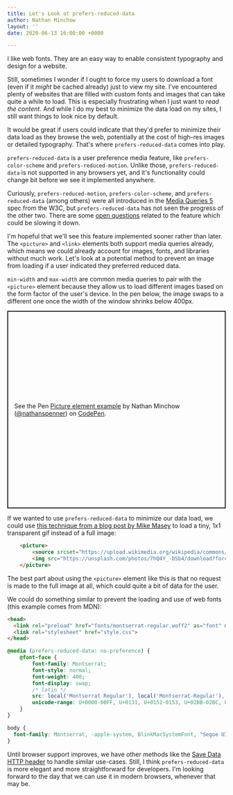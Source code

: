 ```yaml
---
title: Let's Look at prefers-reduced-data
author: Nathan Minchow
layout: ''
date: 2020-06-13 16:00:00 +0000

---
```

I like web fonts. They are an easy way to enable consistent typography and design for a website.

Still, sometimes I wonder if I ought to force my users to download a font (even if it _might_ be cached already) just to view my site. I've encountered plenty of websites that are filled with custom fonts and images that can take quite a while to load. This is especially frustrating when I just want to _read the content_. And while I do my best to minimize the data load on my sites, I still want things to look nice by default.

It would be great if users could indicate that they'd prefer to minimize their data load as they browse the web, potentially at the cost of high-res images or detailed typography. That's where `prefers-reduced-data` comes into play.

`prefers-reduced-data` is a user preference media feature, like `prefers-color-scheme` and `prefers-reduced-motion`. Unlike those, `prefers-reduced-data` is not supported in any browsers yet, and it's functionality could change bit before we see it implemented anywhere.

Curiously, `prefers-reduced-motion`, `prefers-color-scheme`, and `prefers-reduced-data` (among others) were all introduced in the [Media Queries 5 ](https://drafts.csswg.org/mediaqueries-5/) spec from the W3C, but `prefers-reduced-data` has not seen the progress of the other two. There are some [open questions](https://github.com/w3c/csswg-drafts/issues?q=is%3Aissue+is%3Aopen+label%3Amediaqueries-5+prefers-reduced-data) related to the feature which could be slowing it down.

I'm hopeful that we'll see this feature implemented sooner rather than later. The `<picture>` and `<link>` elements both support media queries already, which means we could already account for images, fonts, and libraries without much work. Let's look at a potential method to prevent an image from loading if a user indicated they preferred reduced data.

`min-width` and `max-width` are common media queries to pair with the `<picture>` element because they allow us to load different images based on the form factor of the user's device. In the pen below, the image swaps to a different one once the width of the window shrinks below 400px.

<p class="codepen" data-height="456" data-theme-id="dark" data-default-tab="html,result" data-user="nathanspenner" data-slug-hash="zYrBNYM" style="height: 456px; box-sizing: border-box; display: flex; align-items: center; justify-content: center; border: 2px solid; margin: 1em 0; padding: 1em;" data-pen-title="Picture element example">
  <span>See the Pen <a href="https://codepen.io/nathanspenner/pen/zYrBNYM">
  Picture element example</a> by Nathan Minchow (<a href="https://codepen.io/nathanspenner">@nathanspenner</a>)
  on <a href="https://codepen.io">CodePen</a>.</span>
</p>
<script async src="https://static.codepen.io/assets/embed/ei.js"></script>

If we wanted to use `prefers-reduced-data` to minimize our data load, we could use [this technique from a blog post by Mike Masey](https://medium.com/@mike_masey/how-to-use-the-picture-element-to-prevent-images-loading-on-mobile-devices-1376e33b190e) to load a tiny, 1x1 transparent gif instead of a full image:

```html
    <picture>
        <source srcset="https://upload.wikimedia.org/wikipedia/commons/c/ce/Transparent.gif" media="(prefers-reduced-data: reduce)">
        <img src="https://unsplash.com/photos/7hQ4Y_-bSb4/download?force=true&w=640" />
    </picture>
```
The best part about using the `<picture>` element like this is that no request is made to the full image at all, which could quite a bit of data for the user.

We could do something similar to prevent the loading and use of web fonts (this example comes from MDN):

```html
<head>
  <link rel="preload" href="fonts/montserrat-regular.woff2" as="font" media="(prefers-reduced-data: no-preference)" crossorigin>
  <link rel="stylesheet" href="style.css">
</head>
```
```css
@media (prefers-reduced-data: no-preference) {
    @font-face {
        font-family: Montserrat;
        font-style: normal;
        font-weight: 400;
        font-display: swap;
        /* latin */
        src: local('Montserrat Regular'), local('Montserrat-Regular'), url('fonts/montserrat-regular.woff2') format('woff2');
        unicode-range: U+0000-00FF, U+0131, U+0152-0153, U+02BB-02BC, U+02C6, U+02DA, U+02DC, U+2000-206F, U+2074, U+20AC, U+2122, U+2191, U+2193, U+2212, U+2215, U+FEFF, U+FFFD;
    }
}

body {
  font-family: Montserrat, -apple-system, BlinkMacSystemFont, "Segoe UI", Roboto, Helvetica, Arial, "Microsoft YaHei", sans-serif, "Apple Color Emoji", "Segoe UI Emoji", "Segoe UI Symbol";
}
```

Until browser support improves, we have other methods like the [Save Data HTTP header](https://developer.mozilla.org/en-US/docs/Web/HTTP/Headers/Save-Data) to handle similar use-cases. Still, I think `prefers-reduced-data` is more elegant and more straightforward for developers. I'm looking forward to the day that we can use it in modern browsers, whenever that may be.

